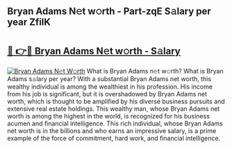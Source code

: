 ## Bryan Adams N𝚎t w𝚘rth - Part-zqE S𝚊lary per year ZfilK

# <h2><a href="http://gc38y15.nevu.top/?p=Bryan+Adams">🔗 👉🔴 Bryan Adams N𝚎t w𝚘rth - S𝚊lary</a></h2>

[![Bryan Adams N𝚎t W𝚘rth](https://i.imgur.com/Oavwk0R.jpeg)](http://gc38y15.nevu.top/?p=Bryan+Adams)
What is Bryan Adams n𝚎t w𝚘rth? What is Bryan Adams s𝚊lary per year?
With a substantial Bryan Adams net worth, this wealthy individual is among the wealthiest in his profession. His income from his job is significant, but it is overshadowed by Bryan Adams net worth, which is thought to be amplified by his diverse business pursuits and extensive real estate holdings. This wealthy man, whose Bryan Adams net worth is among the highest in the world, is recognized for his business acumen and financial intelligence. This rich individual, whose Bryan Adams net worth is in the billions and who earns an impressive salary, is a prime example of the force of commitment, hard work, and financial intelligence.
